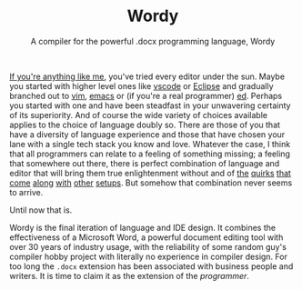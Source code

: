 <h1 align="center">
  <br />
  Wordy
</h1>

<p align="center">
  A compiler for the powerful .docx programming language, Wordy
</p>

<br />

[If you're anything like me](https://xkcd.com/1567/), you've tried every editor under the sun. Maybe you started with higher level ones like [vscode](https://github.com/microsoft/vscode) or [Eclipse](https://www.eclipse.org/downloads/) and gradually branched out to [vim](https://www.vim.org/), [emacs](https://www.gnu.org/software/emacs/) or (if you're a real programmer) [ed](https://linux.die.net/man/1/ed). Perhaps you started with one and have been steadfast in your unwavering certainty of its superiority. And of course the wide variety of choices available applies to the choice of language doubly so. There are those of you that have a diversity of language experience and those that have chosen your lane with a single tech stack you know and love. Whatever the case, I think that all programmers can relate to a feeling of something missing; a feeling that somewhere out there, there is perfect combination of language and editor that will bring them true enlightenment without and of [the](https://stackoverflow.com/questions/1700081/why-is-128-128-false-but-127-127-is-true-when-comparing-integer-wrappers-in-ja) [quirks](https://stackoverflow.com/questions/2192547/where-is-the-c-auto-keyword-used) [that](https://stackoverflow.com/questions/70882092/make-1-2-true) [come](https://stackoverflow.com/questions/57456188/why-is-the-result-of-ba-a-a-tolowercase-banana/57456236#57456236) [along](https://github.com/denysdovhan/wtfjs) [with](https://stackoverflow.com/questions/4176328/undefined-behavior-and-sequence-points) [other](https://www.seebs.net/faqs/c-iaq.html) [setups](https://xkcd.com/327/). But somehow that combination never seems to arrive. 

Until now that is. 

Wordy is the final iteration of language and IDE design. It combines the effectiveness of a Microsoft Word, a powerful document editing tool with over 30 years of industry usage, with the reliability of some random guy's compiler hobby project with literally no experience in compiler design. For too long the ``.docx`` extension has been associated with business people and writers. It is time to claim it as the extension of the *programmer*. 

